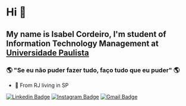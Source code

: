# Hi 👋

## My name is Isabel Cordeiro, I'm student of Information Technology Management at [Universidade Paulista](https://www.unip.br/) ##


### 🌎 "Se eu não puder fazer tudo, faço tudo que eu puder" 🌎

- 📍 From RJ living in SP


[![Linkedin Badge](https://img.shields.io/badge/-isah-blue?style=flat-square&logo=Linkedin&logoColor=white&link=https://https://www.linkedin.com/in/isabel-cordeiro-186539178/)](https://www.linkedin.com/in/isabel-cordeiro-186539178/)
[![Instagram Badge](https://img.shields.io/badge/-lebasi_cordeiro-purple?style=flat-square&logo=instagram&logoColor=white&link=https://instagram.com/kanna6501/)](https://www.instagram.com/lebasi_cordeiro/)
[![Gmail Badge](https://img.shields.io/badge/-isabelcordeiro1230@gmail.com-brown?style=flat-square&logo=Gmail&logoColor=white&link=mailto:disabelcordeiro1230@gmail.com)](mailto:isabelcordeiro1230@gmail.com)
